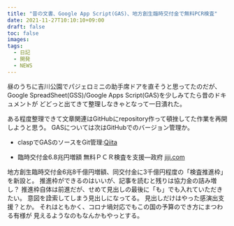 ```yaml
---
title: "昔の文書、Google App Script(GAS)、地方創生臨時交付金で無料PCR検査"
date: 2021-11-27T10:10:10+09:00
draft: false
toc: false
images:
tags:
  - 日記
  - 開発
  - NEWS
---
```


昼のうちに吉川公園でパジェロミニの助手席ドアを直そうと思ってたのだが、
Google SpreadSheet(GSS)/Google Apps Script(GAS)を少しみてたら昔のドキュメントが
どどっと出てきて整理しなきゃとなって一日潰れた。

ある程度整理できて文章関連はGitHubにrepository作って頓挫してた作業を再開しようと思う。
GASについては次はGitHubでのバージョン管理か。

* claspでGASのソースをGit管理:[Qiita](https://qiita.com/zaki-lknr/items/b4954c222c1c1db92caf)

* 臨時交付金6.8兆円増額 無料ＰＣＲ検査を支援―政府 [jiji.com](https://www.jiji.com/jc/article?k=2021112400734&g=eco)

地方創生臨時交付金6兆8千億円増額、同交付金に3千億円程度の「検査推進枠」を新設と。
推進枠ができるのはいいが、記事を読むと残りは協力金の詰み増し？
推進枠自体は前進だが、せめて見出しの最後に「も」でも入れていただきたい。
意図を詮索してしまう見出しになってる。
見出しだけはやった感演出支援？とか。
それはともかく、コロナ堝対応でもこの国の予算のでき方にまつわる有様が
見えるようなのもなんかもやっとする。
